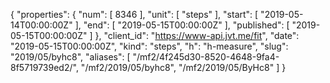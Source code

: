 {
  "properties": {
    "num": [
      8346
    ],
    "unit": [
      "steps"
    ],
    "start": [
      "2019-05-14T00:00:00Z"
    ],
    "end": [
      "2019-05-15T00:00:00Z"
    ],
    "published": [
      "2019-05-15T00:00:00Z"
    ]
  },
  "client_id": "https://www-api.jvt.me/fit",
  "date": "2019-05-15T00:00:00Z",
  "kind": "steps",
  "h": "h-measure",
  "slug": "2019/05/byhc8",
  "aliases": [
    "/mf2/4f245d30-8520-4648-9fa4-8f5719739ed2/",
    "/mf2/2019/05/byhc8",
    "/mf2/2019/05/ByHc8"
  ]
}
